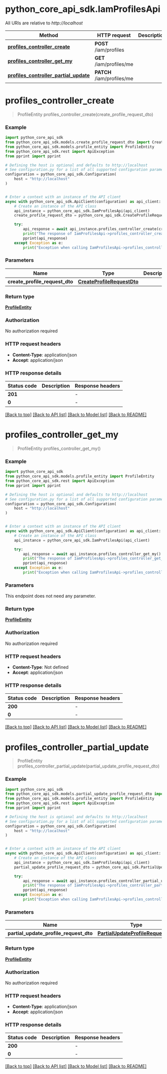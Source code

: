 # python_core_api_sdk.IamProfilesApi

All URIs are relative to *http://localhost*

Method | HTTP request | Description
------------- | ------------- | -------------
[**profiles_controller_create**](IamProfilesApi.md#profiles_controller_create) | **POST** /iam/profiles | 
[**profiles_controller_get_my**](IamProfilesApi.md#profiles_controller_get_my) | **GET** /iam/profiles/me | 
[**profiles_controller_partial_update**](IamProfilesApi.md#profiles_controller_partial_update) | **PATCH** /iam/profiles/me | 


# **profiles_controller_create**
> ProfileEntity profiles_controller_create(create_profile_request_dto)



### Example


```python
import python_core_api_sdk
from python_core_api_sdk.models.create_profile_request_dto import CreateProfileRequestDto
from python_core_api_sdk.models.profile_entity import ProfileEntity
from python_core_api_sdk.rest import ApiException
from pprint import pprint

# Defining the host is optional and defaults to http://localhost
# See configuration.py for a list of all supported configuration parameters.
configuration = python_core_api_sdk.Configuration(
    host = "http://localhost"
)


# Enter a context with an instance of the API client
async with python_core_api_sdk.ApiClient(configuration) as api_client:
    # Create an instance of the API class
    api_instance = python_core_api_sdk.IamProfilesApi(api_client)
    create_profile_request_dto = python_core_api_sdk.CreateProfileRequestDto() # CreateProfileRequestDto | 

    try:
        api_response = await api_instance.profiles_controller_create(create_profile_request_dto)
        print("The response of IamProfilesApi->profiles_controller_create:\n")
        pprint(api_response)
    except Exception as e:
        print("Exception when calling IamProfilesApi->profiles_controller_create: %s\n" % e)
```



### Parameters


Name | Type | Description  | Notes
------------- | ------------- | ------------- | -------------
 **create_profile_request_dto** | [**CreateProfileRequestDto**](CreateProfileRequestDto.md)|  | 

### Return type

[**ProfileEntity**](ProfileEntity.md)

### Authorization

No authorization required

### HTTP request headers

 - **Content-Type**: application/json
 - **Accept**: application/json

### HTTP response details

| Status code | Description | Response headers |
|-------------|-------------|------------------|
**201** |  |  -  |
**0** |  |  -  |

[[Back to top]](#) [[Back to API list]](../README.md#documentation-for-api-endpoints) [[Back to Model list]](../README.md#documentation-for-models) [[Back to README]](../README.md)

# **profiles_controller_get_my**
> ProfileEntity profiles_controller_get_my()



### Example


```python
import python_core_api_sdk
from python_core_api_sdk.models.profile_entity import ProfileEntity
from python_core_api_sdk.rest import ApiException
from pprint import pprint

# Defining the host is optional and defaults to http://localhost
# See configuration.py for a list of all supported configuration parameters.
configuration = python_core_api_sdk.Configuration(
    host = "http://localhost"
)


# Enter a context with an instance of the API client
async with python_core_api_sdk.ApiClient(configuration) as api_client:
    # Create an instance of the API class
    api_instance = python_core_api_sdk.IamProfilesApi(api_client)

    try:
        api_response = await api_instance.profiles_controller_get_my()
        print("The response of IamProfilesApi->profiles_controller_get_my:\n")
        pprint(api_response)
    except Exception as e:
        print("Exception when calling IamProfilesApi->profiles_controller_get_my: %s\n" % e)
```



### Parameters

This endpoint does not need any parameter.

### Return type

[**ProfileEntity**](ProfileEntity.md)

### Authorization

No authorization required

### HTTP request headers

 - **Content-Type**: Not defined
 - **Accept**: application/json

### HTTP response details

| Status code | Description | Response headers |
|-------------|-------------|------------------|
**200** |  |  -  |
**0** |  |  -  |

[[Back to top]](#) [[Back to API list]](../README.md#documentation-for-api-endpoints) [[Back to Model list]](../README.md#documentation-for-models) [[Back to README]](../README.md)

# **profiles_controller_partial_update**
> ProfileEntity profiles_controller_partial_update(partial_update_profile_request_dto)



### Example


```python
import python_core_api_sdk
from python_core_api_sdk.models.partial_update_profile_request_dto import PartialUpdateProfileRequestDto
from python_core_api_sdk.models.profile_entity import ProfileEntity
from python_core_api_sdk.rest import ApiException
from pprint import pprint

# Defining the host is optional and defaults to http://localhost
# See configuration.py for a list of all supported configuration parameters.
configuration = python_core_api_sdk.Configuration(
    host = "http://localhost"
)


# Enter a context with an instance of the API client
async with python_core_api_sdk.ApiClient(configuration) as api_client:
    # Create an instance of the API class
    api_instance = python_core_api_sdk.IamProfilesApi(api_client)
    partial_update_profile_request_dto = python_core_api_sdk.PartialUpdateProfileRequestDto() # PartialUpdateProfileRequestDto | 

    try:
        api_response = await api_instance.profiles_controller_partial_update(partial_update_profile_request_dto)
        print("The response of IamProfilesApi->profiles_controller_partial_update:\n")
        pprint(api_response)
    except Exception as e:
        print("Exception when calling IamProfilesApi->profiles_controller_partial_update: %s\n" % e)
```



### Parameters


Name | Type | Description  | Notes
------------- | ------------- | ------------- | -------------
 **partial_update_profile_request_dto** | [**PartialUpdateProfileRequestDto**](PartialUpdateProfileRequestDto.md)|  | 

### Return type

[**ProfileEntity**](ProfileEntity.md)

### Authorization

No authorization required

### HTTP request headers

 - **Content-Type**: application/json
 - **Accept**: application/json

### HTTP response details

| Status code | Description | Response headers |
|-------------|-------------|------------------|
**200** |  |  -  |
**0** |  |  -  |

[[Back to top]](#) [[Back to API list]](../README.md#documentation-for-api-endpoints) [[Back to Model list]](../README.md#documentation-for-models) [[Back to README]](../README.md)


